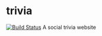 # trivia
[![Build Status](https://travis-ci.org/kennib/trivia.svg)](https://travis-ci.org/kennib/trivia)
A social trivia website
